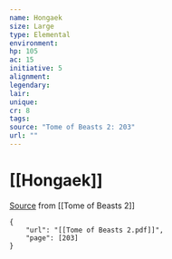 ```yaml
---
name: Hongaek
size: Large
type: Elemental
environment: 
hp: 105
ac: 15
initiative: 5
alignment: 
legendary: 
lair: 
unique: 
cr: 8
tags: 
source: "Tome of Beasts 2: 203"
url: ""
---
```

# [[Hongaek]]

[Source](zotero://open-pdf/library/items/9UQIAB6R?page=203) from [[Tome of Beasts 2]]

```pdf
{
	"url": "[[Tome of Beasts 2.pdf]]",
	"page": [203]
}
```

